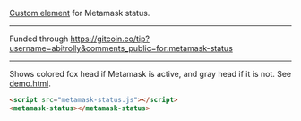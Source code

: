 [Custom element](https://html.spec.whatwg.org/multipage/custom-elements.html) for Metamask status.

---

Funded through https://gitcoin.co/tip?username=abitrolly&comments_public=for:metamask-status

---

Shows colored fox head if Metamask is active, and gray head if it is not. See [demo.html](demo.html).
```html
<script src="metamask-status.js"></script>
<metamask-status></metamask-status>
```
